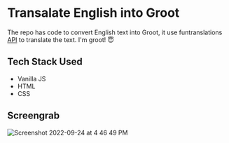 # Transalate English into Groot

The repo has code to convert English text into Groot, it use funtranslations [API](https://funtranslations.com/groot) to translate the text. I'm groot! 😇

## Tech Stack Used 
* Vanilla JS 
* HTML 
* CSS



## Screengrab
![Screenshot 2022-09-24 at 4 46 49 PM](https://user-images.githubusercontent.com/44650625/192095002-95b658f9-8979-4780-89b9-da95150ea331.png)


